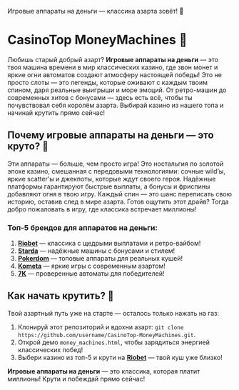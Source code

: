 Игровые аппараты на деньги — классика азарта зовёт! 🎰
# CasinoTop MoneyMachines 🎰  
Любишь старый добрый азарт? **Игровые аппараты на деньги** — это твоя машина времени в мир классических казино, где звон монет и яркие огни автоматов создают атмосферу настоящей победы! Это не просто слоты — это легенды, которые оживают с каждым твоим спином, даря реальные выигрыши и море эмоций. От ретро-машин до современных хитов с бонусами — здесь есть всё, чтобы ты почувствовал себя королём азарта. Выбирай казино из нашего топа и начинай крутить прямо сейчас!  

## Почему игровые аппараты на деньги — это круто? 🎲  
Эти аппараты — больше, чем просто игра! Это ностальгия по золотой эпохе казино, смешанная с передовыми технологиями: сочные wild’ы, яркие scatter’ы и джекпоты, которые ждут своего героя. Надёжные платформы гарантируют быстрые выплаты, а бонусы и фриспины добавляют огня в твою игру. Каждый спин — это шанс переписать свою историю, оставив след в мире азарта. Готов ощутить этот драйв? Тогда добро пожаловать в игру, где классика встречает миллионы!  

### Топ-5 брендов для аппаратов на деньги:  
1. **[Riobet](https://redironline.link/7xBLTPyj)** — классика с щедрыми выплатами и ретро-вайбом!  
2. **[Starda](https://redironline.link/fB7xwRFL)** — надёжные машины с бонусами и стилем!  
3. **[Pokerdom](https://redironline.link/4k77v2yx)** — топовые аппараты для реальных кушей!  
4. **[Kometa](https://redironline.link/8ZymQJV8)** — яркие игры с современным азартом!  
5. **[7K](https://redironline.link/BvQyFShp)** — проверенные автоматы для победителей!  

## Как начать крутить? 🚀  
Твой азартный путь уже на старте — осталось только нажать на газ:  
1. Клонируй этот репозиторий и вдохни азарт: `git clone https://github.com/username/CasinoTop-MoneyMachines.git`.  
2. Открой демо `money_machines.html`, чтобы зарядиться энергией классических побед!  
3. Выбери казино из топ-5 и крути на **[Riobet](https://redironline.link/7xBLTPyj)** — твой куш уже близко!  

**Игровые аппараты на деньги** — это классика, которая платит миллионы! Крути и побеждай прямо сейчас!
